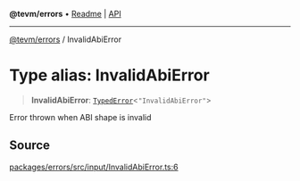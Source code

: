 **@tevm/errors** • [Readme](../README.md) \| [API](../globals.md)

***

[@tevm/errors](../README.md) / InvalidAbiError

# Type alias: InvalidAbiError

> **InvalidAbiError**: [`TypedError`](TypedError.md)\<`"InvalidAbiError"`\>

Error thrown when ABI shape is invalid

## Source

[packages/errors/src/input/InvalidAbiError.ts:6](https://github.com/evmts/tevm-monorepo/blob/main/packages/errors/src/input/InvalidAbiError.ts#L6)
